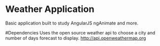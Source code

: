 # Weather Application
Basic application built to study AngularJS ngAnimate and more.


#Dependencies
Uses the open source weather api to choose a city and number of days forecast to display.
http://api.openweathermap.org
